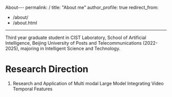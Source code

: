 About---
permalink: /
title: "About me"
author_profile: true
redirect_from: 
  - /about/
  - /about.html
---

Third year graduate student in CIST Laboratory, School of Artificial Intelligence, Beijing University of Posts and Telecommunications (2022-2025), majoring in Intelligent Science and Technology.

Research Direction
======

1. Research and Application of Multi modal Large Model Integrating Video Temporal Features


